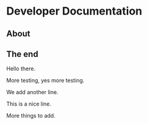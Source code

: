 # Developer Documentation

## About

## The end

Hello there.

<!--- This is a markdown comment which this extension removes. -->

More testing, yes more testing.

We add another line.

This is a nice line.

More things to add.
